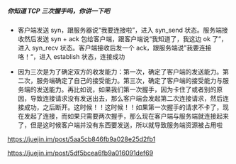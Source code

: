 #####  你知道 TCP 三次握手吗，你讲一下吧
- 客户端发送 syn，跟服务器说“我要连接啦”，进入 syn_send 状态。服务端接收然后发送 syn + ack 包给客户端，跟客户端说“我知道了，我这边 ok 了”，进入 syn_recv 状态。客户端接收后发一个 ack，跟服务端说”我要连接咯！“，进入 establish 状态，连接成功

- 因为三次是为了确定双方的收发能力：第一次，确定了客户端的发送能力。第二次，服务端确定了自己的接受能力。第三次，确定了客户端的接受能力与服务端的发送能力。再比如说，如果我们第一次握手，因为卡住了或者别的原因，导致连接请求没有发送出去，那么客户端会发起第二次连接请求，然后连接成功，之后断开。这时候！！这时候！！如果第一次握手的请求不卡了，现在发起了连接，而如果只需要两次握手，那么现在客户端与服务端就连接起来了，但是这时候客户端并没有东西要发送，所以就导致服务端资源被占用啦


https://juejin.im/post/5aa5cb846fb9a028e25d2fb1

https://juejin.im/post/5df5bcea6fb9a016091def69